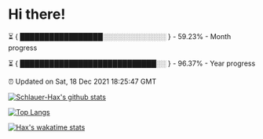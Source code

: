 # Hi there!

⏳ { █████████████████░░░░░░░░░░░░░ } - 59.23% - Month progress

⏳ { ████████████████████████████░░ } - 96.37% - Year progress

⏰ Updated on Sat, 18 Dec 2021 18:25:47 GMT


[![Schlauer-Hax's github stats](https://github-readme-stats.vercel.app/api?username=Schlauer-Hax&show_icons=true&theme=dark&count_private=true)](https://github.com/Schlauer-Hax)


[![Top Langs](https://github-readme-stats.vercel.app/api/top-langs/?username=Schlauer-Hax&layout=compact&theme=dark)](https://github.com/Schlauer-Hax?tab=repositories)


[![Hax's wakatime stats](https://github-readme-stats.vercel.app/api/wakatime?username=Hax&theme=dark)](https://wakatime.com/@Hax)

